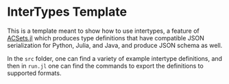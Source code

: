 # InterTypes Template

This is a template meant to show how to use intertypes, a feature of
[ACSets.jl](https://github.com/AlgebraicJulia/ACSets.jl) which produces type
definitions that have compatible JSON serialization for Python, Julia, and Java,
and produce JSON schema as well.

In the `src` folder, one can find a variety of example intertype definitions,
and then in `run.jl` one can find the commands to export the definitions to
supported formats.
